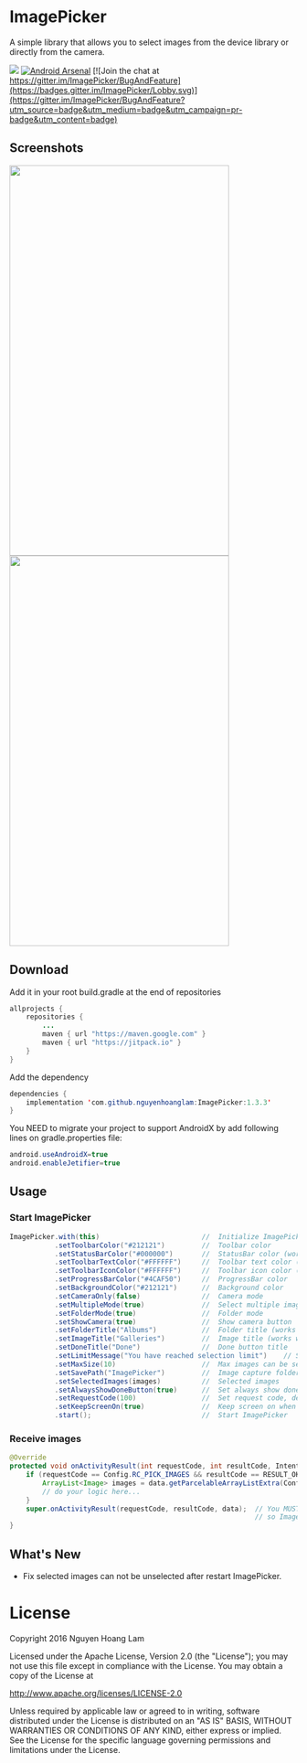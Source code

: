 ImagePicker
========

A simple library that allows you to select images from the device library or directly from the camera.

[![](https://jitpack.io/v/nguyenhoanglam/ImagePicker.svg)](https://jitpack.io/#nguyenhoanglam/ImagePicker)
[![Android Arsenal](https://img.shields.io/badge/Android%20Arsenal-ImagePicker-green.svg?style=true)](https://android-arsenal.com/details/1/4072)
[![Join the chat at https://gitter.im/ImagePicker/BugAndFeature](https://badges.gitter.im/ImagePicker/Lobby.svg)](https://gitter.im/ImagePicker/BugAndFeature?utm_source=badge&utm_medium=badge&utm_campaign=pr-badge&utm_content=badge)

Screenshots
--------

<img src="https://user-images.githubusercontent.com/4979755/41592707-a8c7b4b8-73e7-11e8-9273-ba4900f69f87.png" height="683" width="384"> <img src="https://user-images.githubusercontent.com/4979755/41592708-a906efde-73e7-11e8-9681-dfa8047ccacd.png" height="683" width="384">

Download
--------

Add it in your root build.gradle at the end of repositories
```java
allprojects {
    repositories {
        ...
        maven { url "https://maven.google.com" }
        maven { url "https://jitpack.io" }
    }
}
```

Add the dependency
```java
dependencies {
    implementation 'com.github.nguyenhoanglam:ImagePicker:1.3.3'
}
```

You NEED to migrate your project to support AndroidX by add following lines on gradle.properties file:
```java
android.useAndroidX=true
android.enableJetifier=true
```

Usage
--------

### Start ImagePicker
```java
ImagePicker.with(this)                         //  Initialize ImagePicker with activity or fragment context
           .setToolbarColor("#212121")         //  Toolbar color
           .setStatusBarColor("#000000")       //  StatusBar color (works with SDK >= 21  )
           .setToolbarTextColor("#FFFFFF")     //  Toolbar text color (Title and Done button)
           .setToolbarIconColor("#FFFFFF")     //  Toolbar icon color (Back and Camera button)
           .setProgressBarColor("#4CAF50")     //  ProgressBar color
           .setBackgroundColor("#212121")      //  Background color
           .setCameraOnly(false)               //  Camera mode
           .setMultipleMode(true)              //  Select multiple images or single image
           .setFolderMode(true)                //  Folder mode
           .setShowCamera(true)                //  Show camera button
           .setFolderTitle("Albums")           //  Folder title (works with FolderMode = true)
           .setImageTitle("Galleries")         //  Image title (works with FolderMode = false)
           .setDoneTitle("Done")               //  Done button title
           .setLimitMessage("You have reached selection limit")    // Selection limit message
           .setMaxSize(10)                     //  Max images can be selected
           .setSavePath("ImagePicker")         //  Image capture folder name
           .setSelectedImages(images)          //  Selected images
           .setAlwaysShowDoneButton(true)      //  Set always show done button in multiple mode
           .setRequestCode(100)                //  Set request code, default Config.RC_PICK_IMAGES
           .setKeepScreenOn(true)              //  Keep screen on when selecting images
           .start();                           //  Start ImagePicker    
```

### Receive images

```java
@Override
protected void onActivityResult(int requestCode, int resultCode, Intent data) {
    if (requestCode == Config.RC_PICK_IMAGES && resultCode == RESULT_OK && data != null) {
        ArrayList<Image> images = data.getParcelableArrayListExtra(Config.EXTRA_IMAGES);
        // do your logic here...
    }
    super.onActivityResult(requestCode, resultCode, data);  // You MUST have this line to be here
                                                            // so ImagePicker can work with fragment mode
}
```

What's New
--------

- Fix selected images can not be unselected after restart ImagePicker.


License
========

Copyright 2016 Nguyen Hoang Lam

Licensed under the Apache License, Version 2.0 (the "License"); you may not use this file except in compliance with the License. You may obtain a copy of the License at

http://www.apache.org/licenses/LICENSE-2.0

Unless required by applicable law or agreed to in writing, software distributed under the License is distributed on an "AS IS" BASIS, WITHOUT WARRANTIES OR CONDITIONS OF ANY KIND, either express or implied. See the License for the specific language governing permissions and limitations under the License.
